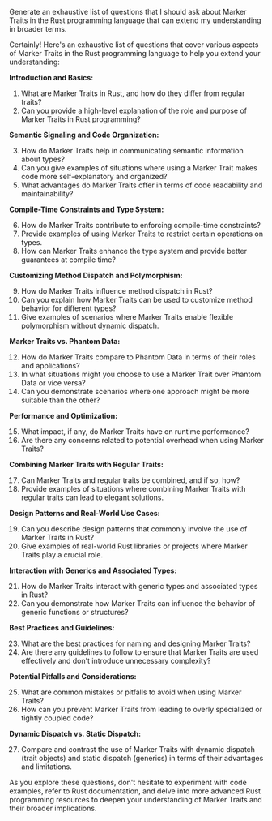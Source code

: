 Generate an exhaustive list of questions that I should ask about Marker Traits in the Rust programming language that can extend my understanding in broader terms.




Certainly! Here's an exhaustive list of questions that cover various aspects of Marker Traits in the Rust programming language to help you extend your understanding:

**Introduction and Basics:**

1. What are Marker Traits in Rust, and how do they differ from regular traits?
2. Can you provide a high-level explanation of the role and purpose of Marker Traits in Rust programming?

**Semantic Signaling and Code Organization:**

3. How do Marker Traits help in communicating semantic information about types?
4. Can you give examples of situations where using a Marker Trait makes code more self-explanatory and organized?
5. What advantages do Marker Traits offer in terms of code readability and maintainability?

**Compile-Time Constraints and Type System:**

6. How do Marker Traits contribute to enforcing compile-time constraints?
7. Provide examples of using Marker Traits to restrict certain operations on types.
8. How can Marker Traits enhance the type system and provide better guarantees at compile time?

**Customizing Method Dispatch and Polymorphism:**

9. How do Marker Traits influence method dispatch in Rust?
10. Can you explain how Marker Traits can be used to customize method behavior for different types?
11. Give examples of scenarios where Marker Traits enable flexible polymorphism without dynamic dispatch.

**Marker Traits vs. Phantom Data:**

12. How do Marker Traits compare to Phantom Data in terms of their roles and applications?
13. In what situations might you choose to use a Marker Trait over Phantom Data or vice versa?
14. Can you demonstrate scenarios where one approach might be more suitable than the other?

**Performance and Optimization:**

15. What impact, if any, do Marker Traits have on runtime performance?
16. Are there any concerns related to potential overhead when using Marker Traits?

**Combining Marker Traits with Regular Traits:**

17. Can Marker Traits and regular traits be combined, and if so, how?
18. Provide examples of situations where combining Marker Traits with regular traits can lead to elegant solutions.

**Design Patterns and Real-World Use Cases:**

19. Can you describe design patterns that commonly involve the use of Marker Traits in Rust?
20. Give examples of real-world Rust libraries or projects where Marker Traits play a crucial role.

**Interaction with Generics and Associated Types:**

21. How do Marker Traits interact with generic types and associated types in Rust?
22. Can you demonstrate how Marker Traits can influence the behavior of generic functions or structures?

**Best Practices and Guidelines:**

23. What are the best practices for naming and designing Marker Traits?
24. Are there any guidelines to follow to ensure that Marker Traits are used effectively and don't introduce unnecessary complexity?

**Potential Pitfalls and Considerations:**

25. What are common mistakes or pitfalls to avoid when using Marker Traits?
26. How can you prevent Marker Traits from leading to overly specialized or tightly coupled code?

**Dynamic Dispatch vs. Static Dispatch:**

27. Compare and contrast the use of Marker Traits with dynamic dispatch (trait objects) and static dispatch (generics) in terms of their advantages and limitations.

As you explore these questions, don't hesitate to experiment with code examples, refer to Rust documentation, and delve into more advanced Rust programming resources to deepen your understanding of Marker Traits and their broader implications.
